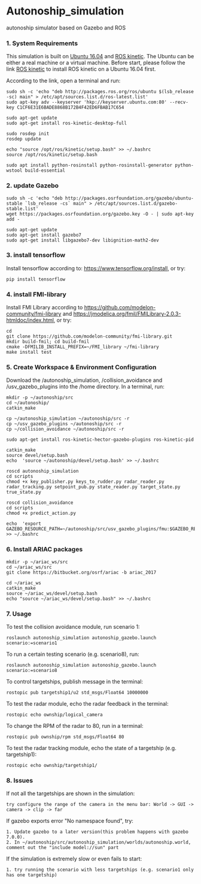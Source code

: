 # Autonoship_simulation
autonoship simulator based on Gazebo and ROS


### 1. System Requirements

This simulation is built on [Ubuntu 16.04](http://releases.ubuntu.com/16.04/) and [ROS kinetic](http://wiki.ros.org/kinetic/Installation/Ubuntu). The Ubuntu can be either a real machine or a virtual machine.
Before start, please follow the link [ROS kinetic](http://wiki.ros.org/kinetic/Installation/Ubuntu) to install ROS kinetic on a Ubuntu 16.04 first.

According to the link, open a terminal and run:

    sudo sh -c 'echo "deb http://packages.ros.org/ros/ubuntu $(lsb_release -sc) main" > /etc/apt/sources.list.d/ros-latest.list'
    sudo apt-key adv --keyserver 'hkp://keyserver.ubuntu.com:80' --recv-key C1CF6E31E6BADE8868B172B4F42ED6FBAB17C654
    
    sudo apt-get update
    sudo apt-get install ros-kinetic-desktop-full
    
    sudo rosdep init
    rosdep update

    echo "source /opt/ros/kinetic/setup.bash" >> ~/.bashrc
    source /opt/ros/kinetic/setup.bash

    sudo apt install python-rosinstall python-rosinstall-generator python-wstool build-essential

### 2. update Gazebo

    sudo sh -c 'echo "deb http://packages.osrfoundation.org/gazebo/ubuntu-stable `lsb_release -cs` main" > /etc/apt/sources.list.d/gazebo-stable.list'
    wget https://packages.osrfoundation.org/gazebo.key -O - | sudo apt-key add -
    
    sudo apt-get update
    sudo apt-get install gazebo7
    sudo apt-get install libgazebo7-dev libignition-math2-dev

### 3. install tensorflow

Install tensorflow according to: https://www.tensorflow.org/install, or try:

    pip install tensorflow
    
### 4. install FMI-library

Install FMI Library according to https://github.com/modelon-community/fmi-library and https://jmodelica.org/fmil/FMILibrary-2.0.3-htmldoc/index.html, or try:

    cd 
    git clone https://github.com/modelon-community/fmi-library.git
    mkdir build-fmil; cd build-fmil
    cmake -DFMILIB_INSTALL_PREFIX=~/FMI_library ~/fmi-library
    make install test
    

### 5. Create Workspace & Environment Configuration

Download the /autonoship_simulation, /collision_avoidance and /usv_gazebo_plugins into the /home directory. In a terminal, run:
 
    mkdir -p ~/autonoship/src
    cd ~/autonoship/
    catkin_make

    cp ~/autonoship_simulation ~/autonoship/src -r
    cp ~/usv_gazebo_plugins ~/autonoship/src -r
    cp ~/collision_avoidance ~/autonoship/src -r
    
    sudo apt-get install ros-kinetic-hector-gazebo-plugins ros-kinetic-pid  
    
    catkin_make
    source devel/setup.bash
    echo  'source ~/autonoship/devel/setup.bash' >> ~/.bashrc 

    roscd autonoship_simulation
    cd scripts
    chmod +x key_publisher.py keys_to_rudder.py radar_reader.py radar_tracking.py setpoint_pub.py state_reader.py target_state.py true_state.py
    
    roscd collision_avoidance
    cd scripts
    chmod +x predict_action.py
    
    echo  'export GAZEBO_RESOURCE_PATH=~/autonoship/src/usv_gazebo_plugins/fmu:$GAZEBO_RESOURCE_PATH' >> ~/.bashrc 

### 6. Install ARIAC packages

    mkdir -p ~/ariac_ws/src
    cd ~/ariac_ws/src
    git clone https://bitbucket.org/osrf/ariac -b ariac_2017

    cd ~/ariac_ws
    catkin_make
    source ~/ariac_ws/devel/setup.bash
    echo "source ~/ariac_ws/devel/setup.bash" >> ~/.bashrc

### 7. Usage

To test the collision avoidance module, run scenario 1:

    roslaunch autonoship_simulation autonoship_gazebo.launch scenario:=scenario1
    
To run a certain testing scenario (e.g. scenario8), run:
    
    roslaunch autonoship_simulation autonoship_gazebo.launch scenario:=scenario8
    
To control targetships, publish message in the terminal:

    rostopic pub targetship1/u2 std_msgs/Float64 10000000
    
To test the radar module, echo the radar feedback in the terminal:

    rostopic echo ownship/logical_camera

To change the RPM of the radar to 80, run in a terminal:

    rostopic pub ownship/rpm std_msgs/Float64 80
    
To test the radar tracking module, echo the state of a targetship (e.g. targetship1):

    rostopic echo ownship/targetship1/
    
### 8. Issues

If not all the targetships are shown in the simulation:

    try configure the range of the camera in the menu bar: World -> GUI -> camera -> clip -> far

If gazebo exports error "No namespace found", try:

    1. Update gazebo to a later version(this problem happens with gazebo 7.0.0).
    2. In ~/autonoship/src/autonoship_simulation/worlds/autonoship.world, comment out the "include model://sun" part

If the simulation is extremely slow or even fails to start:

    1. try running the scenario with less targetships (e.g. scenario1 only has one targetship)
